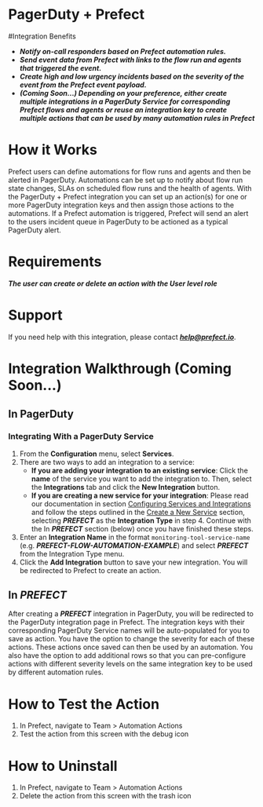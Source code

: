 
# PagerDuty + Prefect

#Integration Benefits

* ***Notify on-call responders based on Prefect automation rules.***
* ***Send event data from Prefect with links to the flow run and agents that triggered the event.***
* ***Create high and low urgency incidents based on the severity of the event from the Prefect event payload.***
* ***(Coming Soon...) Depending on your preference, either create multiple integrations in a PagerDuty Service for corresponding Prefect flows 
  and agents or reuse an integration key to create multiple actions that can be used by many automation rules in Prefect***

# How it Works
Prefect users can define automations for flow runs and agents and then be alerted in PagerDuty. Automations can be set up to notify about flow run state changes, SLAs on scheduled flow runs and the health of agents. With the 
PagerDuty + Prefect integration you can set up an action(s) for one or more PagerDuty integration keys and then assign those actions to the automations. If a Prefect automation is triggered, Prefect will send an alert to the users incident queue in PagerDuty
to be actioned as a typical PagerDuty alert. 

# Requirements
***The user can create or delete an action with the User level role***

# Support

If you need help with this integration, please contact ***help@prefect.io***. 

# Integration Walkthrough (Coming Soon...)
## In PagerDuty

### Integrating With a PagerDuty Service
1. From the **Configuration** menu, select **Services**.
2. There are two ways to add an integration to a service:
   * **If you are adding your integration to an existing service**: Click the **name** of the service you want to add the integration to. Then, select the **Integrations** tab and click the **New Integration** button.
   * **If you are creating a new service for your integration**: Please read our documentation in section [Configuring Services and Integrations](https://support.pagerduty.com/docs/services-and-integrations#section-configuring-services-and-integrations) and follow the steps outlined in the [Create a New Service](https://support.pagerduty.com/docs/services-and-integrations#section-create-a-new-service) section, selecting ***PREFECT*** as the **Integration Type** in step 4. Continue with the In  ***PREFECT***  section (below) once you have finished these steps.
3. Enter an **Integration Name** in the format `monitoring-tool-service-name` (e.g.  ***PREFECT-FLOW-AUTOMATION-EXAMPLE***) and select  ***PREFECT***  from the Integration Type menu.
4. Click the **Add Integration** button to save your new integration. You will be redirected to Prefect to create an action.

## In ***PREFECT***

After creating a ***PREFECT*** integration in PagerDuty, you will be redirected to the PagerDuty integration page in Prefect. The integration keys with their corresponding PagerDuty Service names will be auto-populated
for you to save as action. You have the option to change the severity for each of these actions. These actions once saved can then be used by an automation. You also have the option to add additional rows so that you can 
pre-configure actions with different severity levels on the same integration key to be used by different automation rules. 

# How to Test the Action
1. In Prefect, navigate to Team > Automation Actions
2. Test the action from this screen with the debug icon

# How to Uninstall

1. In Prefect, navigate to Team > Automation Actions
2. Delete the action from this screen with the trash icon